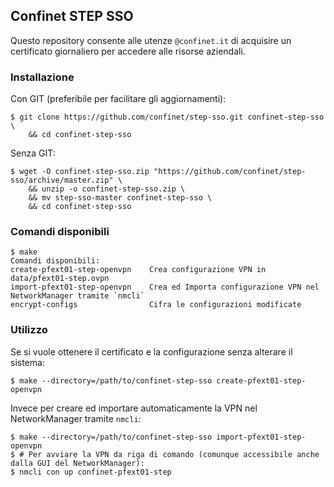 ## Confinet STEP SSO

Questo repository consente alle utenze `@confinet.it` di acquisire un
certificato giornaliero per accedere alle risorse aziendali.

### Installazione

Con GIT (preferibile per facilitare gli aggiornamenti):

```
$ git clone https://github.com/confinet/step-sso.git confinet-step-sso \
    && cd confinet-step-sso
```

Senza GIT:

```
$ wget -O confinet-step-sso.zip "https://github.com/confinet/step-sso/archive/master.zip" \
    && unzip -o confinet-step-sso.zip \
    && mv step-sso-master confinet-step-sso \
    && cd confinet-step-sso
```

### Comandi disponibili

```
$ make
Comandi disponibili:
create-pfext01-step-openvpn    Crea configurazione VPN in data/pfext01-step.ovpn
import-pfext01-step-openvpn    Crea ed Importa configurazione VPN nel NetworkManager tramite `nmcli`
encrypt-configs                Cifra le configurazioni modificate
```

### Utilizzo

Se si vuole ottenere il certificato e la configurazione senza alterare il sistema:

```
$ make --directory=/path/to/confinet-step-sso create-pfext01-step-openvpn
```

Invece per creare ed importare automaticamente la VPN nel NetworkManager tramite `nmcli`:

```
$ make --directory=/path/to/confinet-step-sso import-pfext01-step-openvpn
$ # Per avviare la VPN da riga di comando (comunque accessibile anche dalla GUI del NetworkManager):
$ nmcli con up confinet-pfext01-step
```
